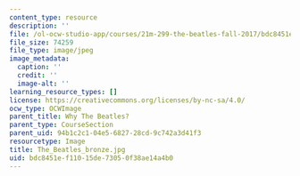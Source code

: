 ```yaml
---
content_type: resource
description: ''
file: /ol-ocw-studio-app/courses/21m-299-the-beatles-fall-2017/bdc8451ef11015de73050f38ae14a4b0_The_Beatles_bronze.jpg
file_size: 74259
file_type: image/jpeg
image_metadata:
  caption: ''
  credit: ''
  image-alt: ''
learning_resource_types: []
license: https://creativecommons.org/licenses/by-nc-sa/4.0/
ocw_type: OCWImage
parent_title: Why The Beatles?
parent_type: CourseSection
parent_uid: 94b1c2c1-04e5-6827-28cd-9c742a3d41f3
resourcetype: Image
title: The_Beatles_bronze.jpg
uid: bdc8451e-f110-15de-7305-0f38ae14a4b0
---
```

